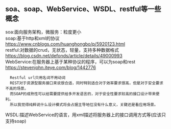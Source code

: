
## soa、soap、WebService、WSDL、restful等一些概念   
soa:面向服务架构，微服务：粒度更小    
soap:基于http和xml的协议 https://www.cnblogs.com/huanghongbo/p/5920123.html   
restful:对数据的crud，无状态，轻量，支持多种数据格式 https://blog.csdn.net/defonds/article/details/49000993   
WebService:在服务器上基于某种协议的程序，可以为soap和rest https://stevenjohn.iteye.com/blog/1442776   
```
  Restful url只用名词不用动词
  REST对于资源型服务接口来说很合适，同时特别适合对于效率要求很高，但是对于安全要求不高的场景。
  而SOAP的成熟性可以给需要提供给多开发语言的，对于安全性要求较高的接口设计带来便利。
  所以我觉得纯粹说什么设计模式将会占据主导地位没有什么意义，关键还是看应用场景。 
```
WSDL:描述WebService的语言，用xml描述将服务器上的接口调用方式等(应该只支持soap)   
